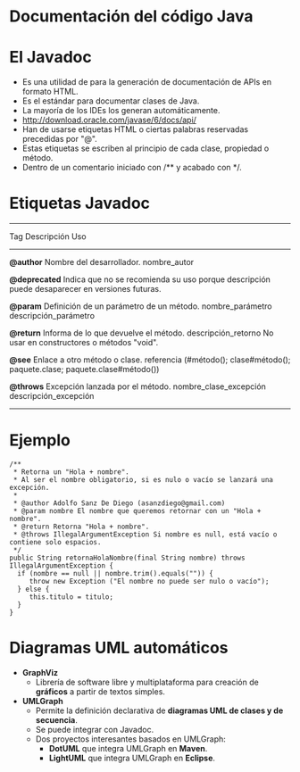 # Documentación del código Java

# El Javadoc

- Es una utilidad de para la generación de documentación de APIs en formato HTML.
- Es el estándar para documentar clases de Java.
- La mayoría de los IDEs los generan automáticamente.
- <http://download.oracle.com/javase/6/docs/api/>
- Han de usarse etiquetas HTML o ciertas palabras reservadas precedidas por "@".
- Estas etiquetas se escriben al principio de cada clase, propiedad o método.
- Dentro de un comentario iniciado con /*\* y acabado con \*/.

# Etiquetas Javadoc

--------------- --------------------------------------------- ------------------
Tag             Descripción                                   Uso
--------------- --------------------------------------------- ------------------
**@author**     Nombre del desarrollador.                     nombre_autor

**@deprecated** Indica que no se recomienda su uso porque     descripción
                puede desaparecer en versiones futuras.

**@param**      Definición de un parámetro de un método.      nombre_parámetro descripción_parámetro

**@return**     Informa de lo que devuelve el método.         descripción_retorno
                No usar en constructores o métodos "void".

**@see**        Enlace a otro método o clase.                 referencia (#método();
                                                              clase#método(); paquete.clase;
                                                              paquete.clase#método())

**@throws**     Excepción lanzada por el método.              nombre_clase_excepción descripción_excepción
--------------- --------------------------------------------- ------------------

# Ejemplo

~~~~~~~~~~~~~~~~~~~~~~~~~~~~~~~~~~~~~~~~~~~~~~~~~~~~~~~~~~~~~~~~~~~~~~~~~~~~~~~~
/**
 * Retorna un "Hola + nombre".
 * Al ser el nombre obligatorio, si es nulo o vacío se lanzará una excepción.
 *
 * @author Adolfo Sanz De Diego (asanzdiego@gmail.com)
 * @param nombre El nombre que queremos retornar con un "Hola + nombre".
 * @return Retorna "Hola + nombre".
 * @throws IllegalArgumentException Si nombre es null, está vacío o contiene solo espacios.
 */
public String retornaHolaNombre(final String nombre) throws IllegalArgumentException {
  if (nombre == null || nombre.trim().equals("")) {
     throw new Exception ("El nombre no puede ser nulo o vacío");
  } else {
     this.titulo = titulo;
  }
}
~~~~~~~~~~~~~~~~~~~~~~~~~~~~~~~~~~~~~~~~~~~~~~~~~~~~~~~~~~~~~~~~~~~~~~~~~~~~~~~~

# Diagramas UML automáticos

- **GraphViz**
    - Librería de software libre y multiplataforma para creación de **gráficos** a partir de textos simples.
- **UMLGraph**
    - Permite la definición declarativa de **diagramas UML de clases y de secuencia**.
    - Se puede integrar con Javadoc.
    - Dos proyectos interesantes basados en UMLGraph:
        - **DotUML** que integra UMLGraph en **Maven**.
        - **LightUML** que integra UMLGraph en **Eclipse**.
